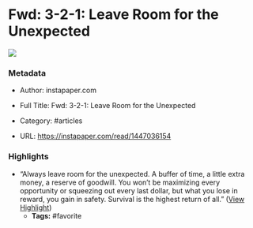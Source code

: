 # Fwd: 3-2-1: Leave Room for the Unexpected

![](https://readwise-assets.s3.amazonaws.com/static/images/article3.5c705a01b476.png)

### Metadata

- Author: instapaper.com
- Full Title: Fwd: 3-2-1: Leave Room for the Unexpected
- Category: #articles


- URL: https://instapaper.com/read/1447036154

### Highlights

- “Always leave room for the unexpected. A buffer of time, a little extra money, a reserve of goodwill.
  You won’t be maximizing every opportunity or squeezing out every last dollar, but what you lose in reward, you gain in safety.
  Survival is the highest return of all.” ([View Highlight](https://instapaper.com/read/1447036154/17540285))
    - **Tags:** #favorite
